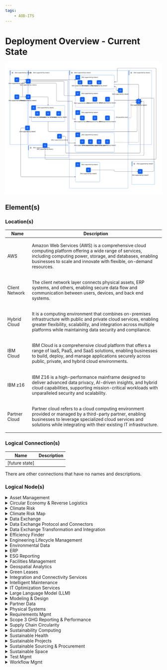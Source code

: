 ```yaml
---
tags:
    - AOD-ITS
---
```


#  Deployment Overview - Current State




![Deployment Overview - Current State](../../../../img/aoditsystem_dJDUCp0h7La1_tE9NKt6TK.svg)











## Element(s)










### Location(s)

| Name | Description |
| --- | --- | 
 | AWS | <p>Amazon Web Services (AWS) is a comprehensive cloud computing platform offering a wide range of services, including computing power, storage, and databases, enabling businesses to scale and innovate with flexible, on-demand resources.</p> |
 | Client Network | <p>The client network layer connects physical assets, ERP systems, and others, enabling secure data flow and communication between users, devices, and back end systems.</p> |
 | Hybrid Cloud | <p>It is a computing environment that combines on-premises infrastructure with public and private cloud services, enabling greater flexibility, scalability, and integration across multiple platforms while maintaining data security and compliance.</p> |
 | IBM Cloud | <p>IBM Cloud is a comprehensive cloud platform that offers a range of IaaS, PaaS, and SaaS solutions, enabling businesses to build, deploy, and manage applications securely across public, private, and hybrid cloud environments.</p> |
 | IBM z16 | <p>IBM Z16 is a high-performance mainframe designed to deliver advanced data privacy, AI-driven insights, and hybrid cloud capabilities, supporting mission-critical workloads with unparalleled security and scalability.</p> |
 | Partner Cloud | <p>Partner cloud refers to a cloud computing environment provided or managed by a third-party partner, enabling businesses to leverage specialized cloud services and solutions while integrating with their existing IT infrastructure.</p> |








### Logical Connection(s)




| Name | Description |
| --- | --- | 
|[future state] |  |


There are other connections that have no names and descriptions.



    




### Logical Node(s)

    

<details markdown=1>
<summary markdown="span">Asset Management</summary>

<table>
    <caption></caption>
    <tr>
        <td> <strong>Name</strong> </td>
        <td>Asset Management</td>
    </tr>
    <tr>
        <td> <strong>Description</strong> </td>
        <td><p>The asset management layer allows customers to enable sustainability centric planning, operation, and management of their complex physical assets.</p></td>
    </tr>
    <tr>
        <td> <strong>Implementation</strong> </td>
        <td>
                <div><a href="">Maximo Application Suite</a></div>
                <div><a href="">Maximo Application Suite - Managed Services</a></div></td>
    </tr>
    <tr>
        <td> <strong>Related Diagrams</strong> </td>
        <td>
                <div><a href="../../../../Architecture/Architecture-Overview/Usage-Scenario/Managing-an-Asset">Managing an Asset</a></div>
                <div><a href="../../../../Architecture/Architecture-Overview/Usage-Scenario/Monitoring-an-Asset">Monitoring an Asset</a></div>
                <div><a href="../../../../Architecture/Architecture-Overview/Usage-Scenario/Optimize-an-Asset-with-AI">Optimize an Asset with AI</a></div>
                <div><a href="../../../../Architecture/Architecture-Overview/IT-System-View/Deployment-Overview---Current-State">Deployment Overview - Current State</a></div></td>
    </tr>
        <tr>
        <td> <strong>Related Elements</strong> </td>
        <td>
                <div>SYS_DU_3Urmyhd3Sdr</div>
                <div>SYS_DU_3Us60cMrtoE</div>
        </td>
    </tr>
</table>
</details>
    

<details markdown=1>
<summary markdown="span">Circular Economy & Reverse Logistics</summary>

<table>
    <caption></caption>
    <tr>
        <td> <strong>Name</strong> </td>
        <td>Circular Economy & Reverse Logistics</td>
    </tr>
    <tr>
        <td> <strong>Description</strong> </td>
        <td><p>Circular economy is an economic model in which resources are conserved and waste is minimized through the reuse and recycling of materials and products. Reverse logistics is a set of processes and activities related to the management of the return or reuse of products, materials, and resources.</p></td>
    </tr>
    <tr>
        <td> <strong>Primary Capability</strong> </td>
        <td>
                <div>application</div></td>
    </tr>
    <tr>
        <td> <strong>Implementation</strong> </td>
        <td>
                <div><a href="https://www.ibm.com/products/supply-chain-intelligence-suite">Supply Chain Intelligence Suite</a></div></td>
    </tr>
    <tr>
        <td> <strong>Related Diagrams</strong> </td>
        <td>
                <div><a href="../../../../Architecture/Architecture-Overview/Usage-Scenario/Managing-an-Asset">Managing an Asset</a></div>
                <div><a href="../../../../Architecture/Architecture-Overview/Usage-Scenario/Monitoring-an-Asset">Monitoring an Asset</a></div>
                <div><a href="../../../../Architecture/Architecture-Overview/Usage-Scenario/Optimize-an-Asset-with-AI">Optimize an Asset with AI</a></div>
                <div><a href="../../../../Architecture/Architecture-Overview/IT-System-View/Deployment-Overview---Current-State">Deployment Overview - Current State</a></div></td>
    </tr>
        <tr>
        <td> <strong>Related Elements</strong> </td>
        <td>
                <div>SYS_DU_3UFIVr2nbGa</div>
        </td>
    </tr>
</table>
</details>
    

<details markdown=1>
<summary markdown="span">Climate Risk</summary>

<table>
    <caption></caption>
    <tr>
        <td> <strong>Name</strong> </td>
        <td>Climate Risk</td>
    </tr>
    <tr>
        <td> <strong>Description</strong> </td>
        <td><p>The climate risk layer allows customers to identify, track, manage and mitigate climate-based risks [for example - temperature, humidity, precipitation, frost etc.]</p></td>
    </tr>
    <tr>
        <td> <strong>Implementation</strong> </td>
        <td>
                <div><a href="https://www.ibm.com/products/environmental-intelligence-suite">Environmental Intelligence Suite (EIS)</a></div></td>
    </tr>
    <tr>
        <td> <strong>Related Diagrams</strong> </td>
        <td>
                <div><a href="../../../../Architecture/Architecture-Overview/Usage-Scenario/Managing-an-Asset">Managing an Asset</a></div>
                <div><a href="../../../../Architecture/Architecture-Overview/Usage-Scenario/Monitoring-an-Asset">Monitoring an Asset</a></div>
                <div><a href="../../../../Architecture/Architecture-Overview/Usage-Scenario/Optimize-an-Asset-with-AI">Optimize an Asset with AI</a></div>
                <div><a href="../../../../Architecture/Architecture-Overview/IT-System-View/Deployment-Overview---Current-State">Deployment Overview - Current State</a></div></td>
    </tr>
        <tr>
        <td> <strong>Related Elements</strong> </td>
        <td>
                <div>SYS_DU_3UrYxldevRj</div>
        </td>
    </tr>
</table>
</details>
    

<details markdown=1>
<summary markdown="span">Climate Risk Map</summary>

<table>
    <caption></caption>
    <tr>
        <td> <strong>Name</strong> </td>
        <td>Climate Risk Map</td>
    </tr>
    <tr>
        <td> <strong>Description</strong> </td>
        <td><p>A climate risk map is a visual representation of the potential risks and impacts of climate change on a particular region or area.</p></td>
    </tr>
    <tr>
        <td> <strong>Implementation</strong> </td>
        <td>
                <div><a href="https://www.ibm.com/products/environmental-intelligence-suite">Environmental Intelligence Suite (EIS)</a></div></td>
    </tr>
    <tr>
        <td> <strong>Related Diagrams</strong> </td>
        <td>
                <div><a href="../../../../Architecture/Architecture-Overview/Usage-Scenario/Managing-an-Asset">Managing an Asset</a></div>
                <div><a href="../../../../Architecture/Architecture-Overview/Usage-Scenario/Monitoring-an-Asset">Monitoring an Asset</a></div>
                <div><a href="../../../../Architecture/Architecture-Overview/Usage-Scenario/Optimize-an-Asset-with-AI">Optimize an Asset with AI</a></div>
                <div><a href="../../../../Architecture/Architecture-Overview/IT-System-View/Deployment-Overview---Current-State">Deployment Overview - Current State</a></div></td>
    </tr>
        <tr>
        <td> <strong>Related Elements</strong> </td>
        <td>
                <div>SYS_DU_3V1cMBYI8HD</div>
        </td>
    </tr>
</table>
</details>
    

<details markdown=1>
<summary markdown="span">Data Exchange</summary>

<table>
    <caption></caption>
    <tr>
        <td> <strong>Name</strong> </td>
        <td>Data Exchange</td>
    </tr>
    <tr>
        <td> <strong>Description</strong> </td>
        <td><p>The Supply Chain Circularity Layer allows customers to minimize the costs and amount of carbon emissions generated by supply chain activities</p></td>
    </tr>
    <tr>
        <td> <strong>Implementation</strong> </td>
        <td>
                <div><a href="">Copy of Copy of Supply Chain Intelligence Suite (SaaS)_1</a></div></td>
    </tr>
    <tr>
        <td> <strong>Related Diagrams</strong> </td>
        <td>
                <div><a href="../../../../Architecture/Architecture-Overview/Usage-Scenario/Managing-an-Asset">Managing an Asset</a></div>
                <div><a href="../../../../Architecture/Architecture-Overview/Usage-Scenario/Monitoring-an-Asset">Monitoring an Asset</a></div>
                <div><a href="../../../../Architecture/Architecture-Overview/Usage-Scenario/Optimize-an-Asset-with-AI">Optimize an Asset with AI</a></div>
                <div><a href="../../../../Architecture/Architecture-Overview/IT-System-View/Deployment-Overview---Current-State">Deployment Overview - Current State</a></div></td>
    </tr>
        <tr>
        <td> <strong>Related Elements</strong> </td>
        <td>
                <div>Copy of Copy of SYS_DU_3UrYNkGsAs7</div>
        </td>
    </tr>
</table>
</details>
    

<details markdown=1>
<summary markdown="span">Data Exchange Protocol and Connectors</summary>

<table>
    <caption></caption>
    <tr>
        <td> <strong>Name</strong> </td>
        <td>Data Exchange Protocol and Connectors</td>
    </tr>
    <tr>
        <td> <strong>Description</strong> </td>
        <td><p>Enable seamless and secure integration of diverse data sources and applications, facilitating the efficient sharing and synchronization of sustainability-related data across ecosystems to support informed decision-making and collaboration.</p></td>
    </tr>
    <tr>
        <td> <strong>Primary Capability</strong> </td>
        <td>
                <div>application</div></td>
    </tr>
    <tr>
        <td> <strong>Implementation</strong> </td>
        <td>
                <div><a href="https://www.ibm.com/products/supply-chain-intelligence-suite">Copy of Copy of Supply Chain Intelligence Suite</a></div></td>
    </tr>
    <tr>
        <td> <strong>Related Diagrams</strong> </td>
        <td>
                <div><a href="../../../../Architecture/Architecture-Overview/Usage-Scenario/Managing-an-Asset">Managing an Asset</a></div>
                <div><a href="../../../../Architecture/Architecture-Overview/Usage-Scenario/Monitoring-an-Asset">Monitoring an Asset</a></div>
                <div><a href="../../../../Architecture/Architecture-Overview/Usage-Scenario/Optimize-an-Asset-with-AI">Optimize an Asset with AI</a></div>
                <div><a href="../../../../Architecture/Architecture-Overview/IT-System-View/Deployment-Overview---Current-State">Deployment Overview - Current State</a></div></td>
    </tr>
        <tr>
        <td> <strong>Related Elements</strong> </td>
        <td>
                <div>Copy of Copy of SYS_DU_3UFIVr2nbGa</div>
        </td>
    </tr>
</table>
</details>
    

<details markdown=1>
<summary markdown="span">Data Exchange Transformation and Integration</summary>

<table>
    <caption></caption>
    <tr>
        <td> <strong>Name</strong> </td>
        <td>Data Exchange Transformation and Integration</td>
    </tr>
    <tr>
        <td> <strong>Description</strong> </td>
        <td><p>The integration services consumes information from the physical and ERP systems and will provide the interface to data and/or functionality of one or more sustainability applications.. This includes:<div><ul><li>REST API</li><li>Connector</li><li>Web Forms</li><li>Edge</li><li>External Events</li><li>Financials</li><li>Locations</li></ul><div>For more information, refer to the Sustainability Overview Reference Architecture.</div></div></p></td>
    </tr>
    <tr>
        <td> <strong>Primary Capability</strong> </td>
        <td>
                <div>integration</div></td>
    </tr>
    <tr>
        <td> <strong>Related Diagrams</strong> </td>
        <td>
                <div><a href="../../../../Architecture/Architecture-Overview/Usage-Scenario/Managing-an-Asset">Managing an Asset</a></div>
                <div><a href="../../../../Architecture/Architecture-Overview/Usage-Scenario/Monitoring-an-Asset">Monitoring an Asset</a></div>
                <div><a href="../../../../Architecture/Architecture-Overview/Usage-Scenario/Optimize-an-Asset-with-AI">Optimize an Asset with AI</a></div>
                <div><a href="../../../../Architecture/Architecture-Overview/IT-System-View/Deployment-Overview---Current-State">Deployment Overview - Current State</a></div></td>
    </tr>
</table>
</details>
    

<details markdown=1>
<summary markdown="span">Efficiency Finder</summary>

<table>
    <caption></caption>
    <tr>
        <td> <strong>Name</strong> </td>
        <td>Efficiency Finder</td>
    </tr>
    <tr>
        <td> <strong>Description</strong> </td>
        <td><p>Application to identify and analyze the efficiency of assets within an asset management system. This may include identifying opportunities for improving the performance or efficiency of the asset, as well as identifying potential problems or inefficiencies that could impact its performance.</p></td>
    </tr>
    <tr>
        <td> <strong>Primary Capability</strong> </td>
        <td>
                <div>analytic & ai</div></td>
    </tr>
    <tr>
        <td> <strong>Implementation</strong> </td>
        <td>
                <div><a href="">Maximo Application Suite</a></div>
                <div><a href="https://www.ibm.com/products/maximo/remote-monitoring">Maximo Application Suite - Monitor</a></div></td>
    </tr>
    <tr>
        <td> <strong>Related Diagrams</strong> </td>
        <td>
                <div><a href="../../../../Architecture/Architecture-Overview/Usage-Scenario/Managing-an-Asset">Managing an Asset</a></div>
                <div><a href="../../../../Architecture/Architecture-Overview/Usage-Scenario/Monitoring-an-Asset">Monitoring an Asset</a></div>
                <div><a href="../../../../Architecture/Architecture-Overview/Usage-Scenario/Optimize-an-Asset-with-AI">Optimize an Asset with AI</a></div>
                <div><a href="../../../../Architecture/Architecture-Overview/IT-System-View/Deployment-Overview---Current-State">Deployment Overview - Current State</a></div></td>
    </tr>
        <tr>
        <td> <strong>Related Elements</strong> </td>
        <td>
                <div>SYS_DU_3UFuCBavm0g</div>
                <div>SYS_DU_3UFudfr6WYr</div>
        </td>
    </tr>
</table>
</details>
    

<details markdown=1>
<summary markdown="span">Engineering Lifecycle Management</summary>

<table>
    <caption></caption>
    <tr>
        <td> <strong>Name</strong> </td>
        <td>Engineering Lifecycle Management</td>
    </tr>
    <tr>
        <td> <strong>Description</strong> </td>
        <td><p>The Supply Chain Circularity Layer allows customers to minimize the costs and amount of carbon emissions generated by supply chain activities</p></td>
    </tr>
    <tr>
        <td> <strong>Implementation</strong> </td>
        <td>
                <div><a href="">Copy of Supply Chain Intelligence Suite (SaaS)_1</a></div></td>
    </tr>
    <tr>
        <td> <strong>Related Diagrams</strong> </td>
        <td>
                <div><a href="../../../../Architecture/Architecture-Overview/Usage-Scenario/Managing-an-Asset">Managing an Asset</a></div>
                <div><a href="../../../../Architecture/Architecture-Overview/Usage-Scenario/Monitoring-an-Asset">Monitoring an Asset</a></div>
                <div><a href="../../../../Architecture/Architecture-Overview/Usage-Scenario/Optimize-an-Asset-with-AI">Optimize an Asset with AI</a></div>
                <div><a href="../../../../Architecture/Architecture-Overview/IT-System-View/Deployment-Overview---Current-State">Deployment Overview - Current State</a></div></td>
    </tr>
        <tr>
        <td> <strong>Related Elements</strong> </td>
        <td>
                <div>Copy of SYS_DU_3UrYNkGsAs7</div>
        </td>
    </tr>
</table>
</details>
    

<details markdown=1>
<summary markdown="span">Environmental Data</summary>

<table>
    <caption></caption>
    <tr>
        <td> <strong>Name</strong> </td>
        <td>Environmental Data</td>
    </tr>
    <tr>
        <td> <strong>Description</strong> </td>
        <td><p>Environmental data refers to information that is collected about the natural environment and its various components, such as air, water, soil, plants, etc. This data can be collected using various methods, including field observations, remote sensing, and laboratory analysis, and it can be used to understand and monitor the health and functioning of the environment.</p></td>
    </tr>
    <tr>
        <td> <strong>Primary Capability</strong> </td>
        <td>
                <div>data</div></td>
    </tr>
    <tr>
        <td> <strong>Implementation</strong> </td>
        <td>
                <div><a href="https://www.ibm.com/products/environmental-intelligence-suite">Environmental Intelligence Suite (EIS)</a></div></td>
    </tr>
    <tr>
        <td> <strong>Related Diagrams</strong> </td>
        <td>
                <div><a href="../../../../Architecture/Architecture-Overview/Usage-Scenario/Managing-an-Asset">Managing an Asset</a></div>
                <div><a href="../../../../Architecture/Architecture-Overview/Usage-Scenario/Monitoring-an-Asset">Monitoring an Asset</a></div>
                <div><a href="../../../../Architecture/Architecture-Overview/Usage-Scenario/Optimize-an-Asset-with-AI">Optimize an Asset with AI</a></div>
                <div><a href="../../../../Architecture/Architecture-Overview/IT-System-View/Deployment-Overview---Current-State">Deployment Overview - Current State</a></div></td>
    </tr>
        <tr>
        <td> <strong>Related Elements</strong> </td>
        <td>
                <div>SYS_DU_3UEmhwccFqh</div>
        </td>
    </tr>
</table>
</details>
    

<details markdown=1>
<summary markdown="span">ERP</summary>

<table>
    <caption></caption>
    <tr>
        <td> <strong>Name</strong> </td>
        <td>ERP</td>
    </tr>
    <tr>
        <td> <strong>Description</strong> </td>
        <td><p>data from erp will push to asset mgmt, facilities, and supply chain</p></td>
    </tr>
    <tr>
        <td> <strong>Primary Capability</strong> </td>
        <td>
                <div>enterprise</div></td>
    </tr>
    <tr>
        <td> <strong>Related Diagrams</strong> </td>
        <td>
                <div><a href="../../../../Architecture/Architecture-Overview/Usage-Scenario/Managing-an-Asset">Managing an Asset</a></div>
                <div><a href="../../../../Architecture/Architecture-Overview/Usage-Scenario/Monitoring-an-Asset">Monitoring an Asset</a></div>
                <div><a href="../../../../Architecture/Architecture-Overview/Usage-Scenario/Optimize-an-Asset-with-AI">Optimize an Asset with AI</a></div>
                <div><a href="../../../../Architecture/Architecture-Overview/IT-System-View/Deployment-Overview---Current-State">Deployment Overview - Current State</a></div></td>
    </tr>
</table>
</details>
    

<details markdown=1>
<summary markdown="span">ESG Reporting</summary>

<table>
    <caption></caption>
    <tr>
        <td> <strong>Name</strong> </td>
        <td>ESG Reporting</td>
    </tr>
    <tr>
        <td> <strong>Description</strong> </td>
        <td><p>The ESG platform layer allows customers to get deep visibility into environmental, human, and governance risks.</p></td>
    </tr>
    <tr>
        <td> <strong>Primary Capability</strong> </td>
        <td>
                <div>application</div></td>
    </tr>
    <tr>
        <td> <strong>Implementation</strong> </td>
        <td>
                <div><a href="">enVizi (SaaS)</a></div></td>
    </tr>
    <tr>
        <td> <strong>Related Diagrams</strong> </td>
        <td>
                <div><a href="../../../../Architecture/Architecture-Overview/Usage-Scenario/Managing-an-Asset">Managing an Asset</a></div>
                <div><a href="../../../../Architecture/Architecture-Overview/Usage-Scenario/Monitoring-an-Asset">Monitoring an Asset</a></div>
                <div><a href="../../../../Architecture/Architecture-Overview/Usage-Scenario/Optimize-an-Asset-with-AI">Optimize an Asset with AI</a></div>
                <div><a href="../../../../Architecture/Architecture-Overview/IT-System-View/Deployment-Overview---Current-State">Deployment Overview - Current State</a></div></td>
    </tr>
        <tr>
        <td> <strong>Related Elements</strong> </td>
        <td>
                <div>SYS_DU_3Urk2rrz8Dq</div>
        </td>
    </tr>
</table>
</details>
    

<details markdown=1>
<summary markdown="span">Facilities Management</summary>

<table>
    <caption></caption>
    <tr>
        <td> <strong>Name</strong> </td>
        <td>Facilities Management</td>
    </tr>
    <tr>
        <td> <strong>Description</strong> </td>
        <td><p>The facility management layer allows customers to enable sustainability-centric facilities management through various facility life cycle [acquire, build, manage, utilize, maintain and dispose of].</p></td>
    </tr>
    <tr>
        <td> <strong>Implementation</strong> </td>
        <td>
                <div><a href="https://www.ibm.com/products/tririga">TRIRIGA application suite</a></div>
                <div><a href="">TRIRIGA Application Suite - Managed Services</a></div></td>
    </tr>
    <tr>
        <td> <strong>Related Diagrams</strong> </td>
        <td>
                <div><a href="../../../../Architecture/Architecture-Overview/Usage-Scenario/Managing-an-Asset">Managing an Asset</a></div>
                <div><a href="../../../../Architecture/Architecture-Overview/Usage-Scenario/Monitoring-an-Asset">Monitoring an Asset</a></div>
                <div><a href="../../../../Architecture/Architecture-Overview/Usage-Scenario/Optimize-an-Asset-with-AI">Optimize an Asset with AI</a></div>
                <div><a href="../../../../Architecture/Architecture-Overview/IT-System-View/Deployment-Overview---Current-State">Deployment Overview - Current State</a></div></td>
    </tr>
        <tr>
        <td> <strong>Related Elements</strong> </td>
        <td>
                <div>SYS_DU_3Us6awsw6St</div>
                <div>SYS_DU_3Urnfxmj8fW</div>
        </td>
    </tr>
</table>
</details>
    

<details markdown=1>
<summary markdown="span">Geospatial Analytics</summary>

<table>
    <caption></caption>
    <tr>
        <td> <strong>Name</strong> </td>
        <td>Geospatial Analytics</td>
    </tr>
    <tr>
        <td> <strong>Description</strong> </td>
        <td><p>Geospatial analytics is the analysis of spatial data to understand and visualize patterns, trends, and relationships in a geographic context.</p></td>
    </tr>
    <tr>
        <td> <strong>Primary Capability</strong> </td>
        <td>
                <div>analytic & ai</div></td>
    </tr>
    <tr>
        <td> <strong>Implementation</strong> </td>
        <td>
                <div><a href="https://www.ibm.com/products/environmental-intelligence-suite">Environmental Intelligence Suite (EIS)</a></div></td>
    </tr>
    <tr>
        <td> <strong>Related Diagrams</strong> </td>
        <td>
                <div><a href="../../../../Architecture/Architecture-Overview/Usage-Scenario/Managing-an-Asset">Managing an Asset</a></div>
                <div><a href="../../../../Architecture/Architecture-Overview/Usage-Scenario/Monitoring-an-Asset">Monitoring an Asset</a></div>
                <div><a href="../../../../Architecture/Architecture-Overview/Usage-Scenario/Optimize-an-Asset-with-AI">Optimize an Asset with AI</a></div>
                <div><a href="../../../../Architecture/Architecture-Overview/IT-System-View/Deployment-Overview---Current-State">Deployment Overview - Current State</a></div></td>
    </tr>
        <tr>
        <td> <strong>Related Elements</strong> </td>
        <td>
                <div>SYS_DU_3UEnmJL8q2U</div>
        </td>
    </tr>
</table>
</details>
    

<details markdown=1>
<summary markdown="span">Green Leases</summary>

<table>
    <caption></caption>
    <tr>
        <td> <strong>Name</strong> </td>
        <td>Green Leases</td>
    </tr>
    <tr>
        <td> <strong>Description</strong> </td>
        <td><p>Green leases are leases for commercial or residential properties that include provisions related to environmental sustainability and energy efficiency. These provisions may require the tenant or property owner to take certain actions to reduce their environmental impact, such as using energy-efficient appliances or implementing water conservation measures.</p></td>
    </tr>
    <tr>
        <td> <strong>Primary Capability</strong> </td>
        <td>
                <div>application</div></td>
    </tr>
    <tr>
        <td> <strong>Implementation</strong> </td>
        <td>
                <div><a href="https://www.ibm.com/products/tririga">TRIRIGA application suite</a></div>
                <div><a href="">TRIRIGA Application Suite - Managed Services</a></div>
                <div><a href="https://www.ibm.com/products/tririga">TRIRIGA Application Suite - Lease</a></div></td>
    </tr>
    <tr>
        <td> <strong>Related Diagrams</strong> </td>
        <td>
                <div><a href="../../../../Architecture/Architecture-Overview/Usage-Scenario/Managing-an-Asset">Managing an Asset</a></div>
                <div><a href="../../../../Architecture/Architecture-Overview/Usage-Scenario/Monitoring-an-Asset">Monitoring an Asset</a></div>
                <div><a href="../../../../Architecture/Architecture-Overview/Usage-Scenario/Optimize-an-Asset-with-AI">Optimize an Asset with AI</a></div>
                <div><a href="../../../../Architecture/Architecture-Overview/IT-System-View/Deployment-Overview---Current-State">Deployment Overview - Current State</a></div></td>
    </tr>
        <tr>
        <td> <strong>Related Elements</strong> </td>
        <td>
                <div>SYS_DU_3UFvCZPZsBL</div>
                <div>SYS_DU_3UFyVnub9pI</div>
                <div>SYS_DU_3UFyVnnuNt3</div>
        </td>
    </tr>
</table>
</details>
    

<details markdown=1>
<summary markdown="span">Integration and Connectivity Services</summary>

<table>
    <caption></caption>
    <tr>
        <td> <strong>Name</strong> </td>
        <td>Integration and Connectivity Services</td>
    </tr>
    <tr>
        <td> <strong>Description</strong> </td>
        <td><p>The integration services consumes information from the physical and ERP systems and will provide the interface to data and/or functionality of one or more sustainability applications.. This includes:<div><ul><li>REST API</li><li>Connector</li><li>Web Forms</li><li>Edge</li><li>External Events</li><li>Financials</li><li>Locations</li></ul><div>For more information, refer to the Sustainability Overview Reference Architecture.</div></div></p></td>
    </tr>
    <tr>
        <td> <strong>Primary Capability</strong> </td>
        <td>
                <div>integration</div></td>
    </tr>
    <tr>
        <td> <strong>Related Diagrams</strong> </td>
        <td>
                <div><a href="../../../../Architecture/Architecture-Overview/Usage-Scenario/Managing-an-Asset">Managing an Asset</a></div>
                <div><a href="../../../../Architecture/Architecture-Overview/Usage-Scenario/Monitoring-an-Asset">Monitoring an Asset</a></div>
                <div><a href="../../../../Architecture/Architecture-Overview/Usage-Scenario/Optimize-an-Asset-with-AI">Optimize an Asset with AI</a></div>
                <div><a href="../../../../Architecture/Architecture-Overview/IT-System-View/Deployment-Overview---Current-State">Deployment Overview - Current State</a></div></td>
    </tr>
</table>
</details>
    

<details markdown=1>
<summary markdown="span">Intelligent Maintenance</summary>

<table>
    <caption></caption>
    <tr>
        <td> <strong>Name</strong> </td>
        <td>Intelligent Maintenance</td>
    </tr>
    <tr>
        <td> <strong>Description</strong> </td>
        <td><p>Application for managing and maintaining assets that use data and analytics to predict when maintenance is needed. This approach is designed to optimize the maintenance schedule for an asset based on its actual condition, rather than following a predetermined schedule or reacting to failures.</p></td>
    </tr>
    <tr>
        <td> <strong>Primary Capability</strong> </td>
        <td>
                <div>ai</div></td>
    </tr>
    <tr>
        <td> <strong>Implementation</strong> </td>
        <td>
                <div><a href="">Maximo Application Suite - Managed Services</a></div></td>
    </tr>
    <tr>
        <td> <strong>Related Diagrams</strong> </td>
        <td>
                <div><a href="../../../../Architecture/Architecture-Overview/Usage-Scenario/Managing-an-Asset">Managing an Asset</a></div>
                <div><a href="../../../../Architecture/Architecture-Overview/Usage-Scenario/Monitoring-an-Asset">Monitoring an Asset</a></div>
                <div><a href="../../../../Architecture/Architecture-Overview/Usage-Scenario/Optimize-an-Asset-with-AI">Optimize an Asset with AI</a></div>
                <div><a href="../../../../Architecture/Architecture-Overview/IT-System-View/Deployment-Overview---Current-State">Deployment Overview - Current State</a></div></td>
    </tr>
        <tr>
        <td> <strong>Related Elements</strong> </td>
        <td>
                <div>SYS_DU_3Uyn24bnLaj</div>
        </td>
    </tr>
</table>
</details>
    

<details markdown=1>
<summary markdown="span">IT Optimization Services</summary>

<table>
    <caption></caption>
    <tr>
        <td> <strong>Name</strong> </td>
        <td>IT Optimization Services</td>
    </tr>
    <tr>
        <td> <strong>Description</strong> </td>
        <td><p>Maximize the efficiency and sustainability of an organization's I.T. infrastructure and operations.</p></td>
    </tr>
    <tr>
        <td> <strong>Primary Capability</strong> </td>
        <td>
                <div>management</div></td>
    </tr>
    <tr>
        <td> <strong>Implementation</strong> </td>
        <td>
                <div><a href="https://www.ibm.com/products/turbonomic">Turbonomic</a></div></td>
    </tr>
    <tr>
        <td> <strong>Related Diagrams</strong> </td>
        <td>
                <div><a href="../../../../Architecture/Architecture-Overview/Usage-Scenario/Managing-an-Asset">Managing an Asset</a></div>
                <div><a href="../../../../Architecture/Architecture-Overview/Usage-Scenario/Monitoring-an-Asset">Monitoring an Asset</a></div>
                <div><a href="../../../../Architecture/Architecture-Overview/Usage-Scenario/Optimize-an-Asset-with-AI">Optimize an Asset with AI</a></div>
                <div><a href="../../../../Architecture/Architecture-Overview/IT-System-View/Deployment-Overview---Current-State">Deployment Overview - Current State</a></div></td>
    </tr>
        <tr>
        <td> <strong>Related Elements</strong> </td>
        <td>
                <div>SYS_DU_3V1drmkqNPX</div>
        </td>
    </tr>
</table>
</details>
    

<details markdown=1>
<summary markdown="span">Large Language Model (LLM)</summary>

<table>
    <caption></caption>
    <tr>
        <td> <strong>Name</strong> </td>
        <td>Large Language Model (LLM)</td>
    </tr>
    <tr>
        <td> <strong>Description</strong> </td>
        <td><p>LLM is an advanced AI model trained on vast amounts of text data, capable of understanding, generating, and processing natural language to assist with complex tasks such as content generation, question answering, and data analysis.</p></td>
    </tr>
    <tr>
        <td> <strong>Primary Capability</strong> </td>
        <td>
                <div>analytic & ai</div></td>
    </tr>
    <tr>
        <td> <strong>Implementation</strong> </td>
        <td>
                <div><a href="https://www.ibm.com/products/watsonx-ai">watsonx.ai</a></div>
                <div><a href="">watsonx.ai (non-SaaS)</a></div>
                <div><a href="https://docs.aws.amazon.com/sagemaker/latest/dg/whatis.html">Amazon Sagemaker</a></div>
                <div><a href="https://azure.microsoft.com/en-us/products/machine-learning/">Azure Machine Learning</a></div>
                <div><a href="https://www.redhat.com/en/technologies/cloud-computing/openshift">Red Hat OpenShift</a></div></td>
    </tr>
    <tr>
        <td> <strong>Generic Group</strong> </td>
        <td>
                <div><strong>SubSystem,AI Subsystem</strong>[Auto-Generated]</div>
                <div>This group is derived from SubSystem named AI Subsystem.</div></td>
    </tr>
    <tr>
        <td> <strong>Related Diagrams</strong> </td>
        <td>
                <div><a href="../../../../Architecture/Architecture-Overview/Usage-Scenario/Managing-an-Asset">Managing an Asset</a></div>
                <div><a href="../../../../Architecture/Architecture-Overview/Usage-Scenario/Monitoring-an-Asset">Monitoring an Asset</a></div>
                <div><a href="../../../../Architecture/Architecture-Overview/Usage-Scenario/Optimize-an-Asset-with-AI">Optimize an Asset with AI</a></div>
                <div><a href="../../../../Architecture/Architecture-Overview/IT-System-View/Deployment-Overview---Current-State">Deployment Overview - Current State</a></div></td>
    </tr>
        <tr>
        <td> <strong>Related Elements</strong> </td>
        <td>
                <div>SYS_DU_4djUp6w3L26</div>
                <div>SYS_DU_4djYDsPEWiT</div>
                <div>SYS_DU_4cDYYkvCjqU</div>
                <div>SYS_DU_4cDYVI0UuJ2</div>
                <div>SYS_DU_4cmUUpnPGro</div>
        </td>
    </tr>
</table>
</details>
    

<details markdown=1>
<summary markdown="span">Modeling & Design</summary>

<table>
    <caption></caption>
    <tr>
        <td> <strong>Name</strong> </td>
        <td>Modeling & Design</td>
    </tr>
    <tr>
        <td> <strong>Description</strong> </td>
        <td><p>Create, visualize, and simulate complex systems and architectures, ensuring alignment with requirements and facilitating early validation of designs to reduce development risks and improve product quality.</p></td>
    </tr>
    <tr>
        <td> <strong>Related Diagrams</strong> </td>
        <td>
                <div><a href="../../../../Architecture/Architecture-Overview/Usage-Scenario/Managing-an-Asset">Managing an Asset</a></div>
                <div><a href="../../../../Architecture/Architecture-Overview/Usage-Scenario/Monitoring-an-Asset">Monitoring an Asset</a></div>
                <div><a href="../../../../Architecture/Architecture-Overview/Usage-Scenario/Optimize-an-Asset-with-AI">Optimize an Asset with AI</a></div>
                <div><a href="../../../../Architecture/Architecture-Overview/IT-System-View/Deployment-Overview---Current-State">Deployment Overview - Current State</a></div></td>
    </tr>
</table>
</details>
    

<details markdown=1>
<summary markdown="span">Partner Data</summary>

<table>
    <caption></caption>
    <tr>
        <td> <strong>Name</strong> </td>
        <td>Partner Data</td>
    </tr>
    <tr>
        <td> <strong>Description</strong> </td>
        <td><p>Sustainable sourcing and procurement refers to the processes and practices used to acquire goods and services in a way that is environmentally, socially, and economically responsible and sustainable over the long term.</p></td>
    </tr>
    <tr>
        <td> <strong>Primary Capability</strong> </td>
        <td>
                <div>application</div></td>
    </tr>
    <tr>
        <td> <strong>Implementation</strong> </td>
        <td>
                <div><a href="https://www.ibm.com/products/supply-chain-intelligence-suite">Copy of Copy of Supply Chain Intelligence Suite</a></div></td>
    </tr>
    <tr>
        <td> <strong>Related Diagrams</strong> </td>
        <td>
                <div><a href="../../../../Architecture/Architecture-Overview/Usage-Scenario/Managing-an-Asset">Managing an Asset</a></div>
                <div><a href="../../../../Architecture/Architecture-Overview/Usage-Scenario/Monitoring-an-Asset">Monitoring an Asset</a></div>
                <div><a href="../../../../Architecture/Architecture-Overview/Usage-Scenario/Optimize-an-Asset-with-AI">Optimize an Asset with AI</a></div>
                <div><a href="../../../../Architecture/Architecture-Overview/IT-System-View/Deployment-Overview---Current-State">Deployment Overview - Current State</a></div></td>
    </tr>
        <tr>
        <td> <strong>Related Elements</strong> </td>
        <td>
                <div>Copy of Copy of SYS_DU_3UFFDisb7Nw</div>
        </td>
    </tr>
</table>
</details>
    

<details markdown=1>
<summary markdown="span">Physical Systems</summary>

<table>
    <caption></caption>
    <tr>
        <td> <strong>Name</strong> </td>
        <td>Physical Systems</td>
    </tr>
    <tr>
        <td> <strong>Description</strong> </td>
        <td><p>The physical system is where the following data gets generated and stored. This includes:<div><ul><li>Sensors</li><li>IoT</li><li>Metering System</li><li>Controls</li><li>Asset</li><li>Lease System</li><li>Network Equipment</li><li>Spreadsheets</li></ul><div>For more information, refer to the Enterprise view: Sustainability Overview Reference Architecture.</div></div></p></td>
    </tr>
    <tr>
        <td> <strong>Primary Capability</strong> </td>
        <td>
                <div>not specified</div></td>
    </tr>
    <tr>
        <td> <strong>Related Diagrams</strong> </td>
        <td>
                <div><a href="../../../../Architecture/Architecture-Overview/Usage-Scenario/Managing-an-Asset">Managing an Asset</a></div>
                <div><a href="../../../../Architecture/Architecture-Overview/Usage-Scenario/Monitoring-an-Asset">Monitoring an Asset</a></div>
                <div><a href="../../../../Architecture/Architecture-Overview/Usage-Scenario/Optimize-an-Asset-with-AI">Optimize an Asset with AI</a></div>
                <div><a href="../../../../Architecture/Architecture-Overview/IT-System-View/Deployment-Overview---Current-State">Deployment Overview - Current State</a></div></td>
    </tr>
</table>
</details>
    

<details markdown=1>
<summary markdown="span">Requirements Mgmt</summary>

<table>
    <caption></caption>
    <tr>
        <td> <strong>Name</strong> </td>
        <td>Requirements Mgmt</td>
    </tr>
    <tr>
        <td> <strong>Description</strong> </td>
        <td><p>Facilitates the comprehensive capture, organization, and traceability of stakeholder requirements, ensuring alignment with design and testing processes throughout the development lifecycle to enhance project outcomes and reduce risks.</p></td>
    </tr>
    <tr>
        <td> <strong>Primary Capability</strong> </td>
        <td>
                <div>application</div></td>
    </tr>
    <tr>
        <td> <strong>Implementation</strong> </td>
        <td>
                <div><a href="https://www.ibm.com/products/supply-chain-intelligence-suite">Copy of Supply Chain Intelligence Suite</a></div></td>
    </tr>
    <tr>
        <td> <strong>Related Diagrams</strong> </td>
        <td>
                <div><a href="../../../../Architecture/Architecture-Overview/Usage-Scenario/Managing-an-Asset">Managing an Asset</a></div>
                <div><a href="../../../../Architecture/Architecture-Overview/Usage-Scenario/Monitoring-an-Asset">Monitoring an Asset</a></div>
                <div><a href="../../../../Architecture/Architecture-Overview/Usage-Scenario/Optimize-an-Asset-with-AI">Optimize an Asset with AI</a></div>
                <div><a href="../../../../Architecture/Architecture-Overview/IT-System-View/Deployment-Overview---Current-State">Deployment Overview - Current State</a></div></td>
    </tr>
        <tr>
        <td> <strong>Related Elements</strong> </td>
        <td>
                <div>Copy of SYS_DU_3UFFDisb7Nw</div>
        </td>
    </tr>
</table>
</details>
    

<details markdown=1>
<summary markdown="span">Scope 3 GHG Reporting & Performance</summary>

<table>
    <caption></caption>
    <tr>
        <td> <strong>Name</strong> </td>
        <td>Scope 3 GHG Reporting & Performance</td>
    </tr>
    <tr>
        <td> <strong>Description</strong> </td>
        <td><p>Scope 3 GHG (greenhouse gas) reporting and performance refers to the measurement, reporting, and management of greenhouse gas emissions from sources that are not directly owned or controlled by an organization, but that are related to its activities.</p></td>
    </tr>
    <tr>
        <td> <strong>Primary Capability</strong> </td>
        <td>
                <div>application</div></td>
    </tr>
    <tr>
        <td> <strong>Implementation</strong> </td>
        <td>
                <div><a href="https://www.ibm.com/products/supply-chain-intelligence-suite">Supply Chain Intelligence Suite</a></div></td>
    </tr>
    <tr>
        <td> <strong>Related Diagrams</strong> </td>
        <td>
                <div><a href="../../../../Architecture/Architecture-Overview/Usage-Scenario/Managing-an-Asset">Managing an Asset</a></div>
                <div><a href="../../../../Architecture/Architecture-Overview/Usage-Scenario/Monitoring-an-Asset">Monitoring an Asset</a></div>
                <div><a href="../../../../Architecture/Architecture-Overview/Usage-Scenario/Optimize-an-Asset-with-AI">Optimize an Asset with AI</a></div>
                <div><a href="../../../../Architecture/Architecture-Overview/IT-System-View/Deployment-Overview---Current-State">Deployment Overview - Current State</a></div></td>
    </tr>
        <tr>
        <td> <strong>Related Elements</strong> </td>
        <td>
                <div>SYS_DU_3UFJ1olt0kk</div>
        </td>
    </tr>
</table>
</details>
    

<details markdown=1>
<summary markdown="span">Supply Chain Circularity</summary>

<table>
    <caption></caption>
    <tr>
        <td> <strong>Name</strong> </td>
        <td>Supply Chain Circularity</td>
    </tr>
    <tr>
        <td> <strong>Description</strong> </td>
        <td><p>The Supply Chain Circularity Layer allows customers to minimize the costs and amount of carbon emissions generated by supply chain activities</p></td>
    </tr>
    <tr>
        <td> <strong>Implementation</strong> </td>
        <td>
                <div><a href="">Supply Chain Intelligence Suite (SaaS)</a></div></td>
    </tr>
    <tr>
        <td> <strong>Related Diagrams</strong> </td>
        <td>
                <div><a href="../../../../Architecture/Architecture-Overview/Usage-Scenario/Managing-an-Asset">Managing an Asset</a></div>
                <div><a href="../../../../Architecture/Architecture-Overview/Usage-Scenario/Monitoring-an-Asset">Monitoring an Asset</a></div>
                <div><a href="../../../../Architecture/Architecture-Overview/Usage-Scenario/Optimize-an-Asset-with-AI">Optimize an Asset with AI</a></div>
                <div><a href="../../../../Architecture/Architecture-Overview/IT-System-View/Deployment-Overview---Current-State">Deployment Overview - Current State</a></div></td>
    </tr>
        <tr>
        <td> <strong>Related Elements</strong> </td>
        <td>
                <div>SYS_DU_3UrYNkGsAs7</div>
        </td>
    </tr>
</table>
</details>
    

<details markdown=1>
<summary markdown="span">Sustainability Computing</summary>

<table>
    <caption></caption>
    <tr>
        <td> <strong>Name</strong> </td>
        <td>Sustainability Computing</td>
    </tr>
    <tr>
        <td> <strong>Description</strong> </td>
        <td><p>Designing and implementing computer systems and applications that are environmentally sustainable and minimize their impact on the planet.</p></td>
    </tr>
    <tr>
        <td> <strong>Related Diagrams</strong> </td>
        <td>
                <div><a href="../../../../Architecture/Architecture-Overview/Usage-Scenario/Managing-an-Asset">Managing an Asset</a></div>
                <div><a href="../../../../Architecture/Architecture-Overview/Usage-Scenario/Monitoring-an-Asset">Monitoring an Asset</a></div>
                <div><a href="../../../../Architecture/Architecture-Overview/Usage-Scenario/Optimize-an-Asset-with-AI">Optimize an Asset with AI</a></div>
                <div><a href="../../../../Architecture/Architecture-Overview/IT-System-View/Deployment-Overview---Current-State">Deployment Overview - Current State</a></div></td>
    </tr>
</table>
</details>
    

<details markdown=1>
<summary markdown="span">Sustainable Health</summary>

<table>
    <caption></caption>
    <tr>
        <td> <strong>Name</strong> </td>
        <td>Sustainable Health</td>
    </tr>
    <tr>
        <td> <strong>Description</strong> </td>
        <td><p>It is the ability of an asset to operate effectively and efficiently over a long period of time without incurring excessive costs or causing negative impacts on the environment.</p></td>
    </tr>
    <tr>
        <td> <strong>Primary Capability</strong> </td>
        <td>
                <div>analytic & ai</div></td>
    </tr>
    <tr>
        <td> <strong>Implementation</strong> </td>
        <td>
                <div><a href="">Maximo Application Suite</a></div>
                <div><a href="">Maximo Application Suite - Managed Services</a></div>
                <div><a href="https://www.ibm.com/products/maximo/predictive-maintenance">Maximo Application Suite - Health</a></div></td>
    </tr>
    <tr>
        <td> <strong>Related Diagrams</strong> </td>
        <td>
                <div><a href="../../../../Architecture/Architecture-Overview/Usage-Scenario/Managing-an-Asset">Managing an Asset</a></div>
                <div><a href="../../../../Architecture/Architecture-Overview/Usage-Scenario/Monitoring-an-Asset">Monitoring an Asset</a></div>
                <div><a href="../../../../Architecture/Architecture-Overview/Usage-Scenario/Optimize-an-Asset-with-AI">Optimize an Asset with AI</a></div>
                <div><a href="../../../../Architecture/Architecture-Overview/IT-System-View/Deployment-Overview---Current-State">Deployment Overview - Current State</a></div></td>
    </tr>
        <tr>
        <td> <strong>Related Elements</strong> </td>
        <td>
                <div>SYS_DU_3UFv1WzhEIT</div>
                <div>SYS_DU_3UFv1WIRLPn</div>
                <div>SYS_DU_3UFv1WFAz30</div>
        </td>
    </tr>
</table>
</details>
    

<details markdown=1>
<summary markdown="span">Sustainable Projects</summary>

<table>
    <caption></caption>
    <tr>
        <td> <strong>Name</strong> </td>
        <td>Sustainable Projects</td>
    </tr>
    <tr>
        <td> <strong>Description</strong> </td>
        <td><p>Sustainable projects aim to reduce environmental impacts, such as greenhouse gas emissions or resource consumption, or improve social and economic conditions by creating jobs or improving quality of life.</p></td>
    </tr>
    <tr>
        <td> <strong>Primary Capability</strong> </td>
        <td>
                <div>application</div></td>
    </tr>
    <tr>
        <td> <strong>Implementation</strong> </td>
        <td>
                <div><a href="https://www.ibm.com/products/tririga">TRIRIGA application suite</a></div>
                <div><a href="https://www.ibm.com/products/tririga/capital-projects">TRIRIGA Application Suite - Projects</a></div></td>
    </tr>
    <tr>
        <td> <strong>Related Diagrams</strong> </td>
        <td>
                <div><a href="../../../../Architecture/Architecture-Overview/Usage-Scenario/Managing-an-Asset">Managing an Asset</a></div>
                <div><a href="../../../../Architecture/Architecture-Overview/Usage-Scenario/Monitoring-an-Asset">Monitoring an Asset</a></div>
                <div><a href="../../../../Architecture/Architecture-Overview/Usage-Scenario/Optimize-an-Asset-with-AI">Optimize an Asset with AI</a></div>
                <div><a href="../../../../Architecture/Architecture-Overview/IT-System-View/Deployment-Overview---Current-State">Deployment Overview - Current State</a></div></td>
    </tr>
        <tr>
        <td> <strong>Related Elements</strong> </td>
        <td>
                <div>SYS_DU_3UFzgDlvGhe</div>
                <div>SYS_DU_3UFzgDs6Qi1</div>
        </td>
    </tr>
</table>
</details>
    

<details markdown=1>
<summary markdown="span">Sustainable Sourcing & Procurement</summary>

<table>
    <caption></caption>
    <tr>
        <td> <strong>Name</strong> </td>
        <td>Sustainable Sourcing & Procurement</td>
    </tr>
    <tr>
        <td> <strong>Description</strong> </td>
        <td><p>Sustainable sourcing and procurement refers to the processes and practices used to acquire goods and services in a way that is environmentally, socially, and economically responsible and sustainable over the long term.</p></td>
    </tr>
    <tr>
        <td> <strong>Primary Capability</strong> </td>
        <td>
                <div>application</div></td>
    </tr>
    <tr>
        <td> <strong>Implementation</strong> </td>
        <td>
                <div><a href="https://www.ibm.com/products/supply-chain-intelligence-suite">Supply Chain Intelligence Suite</a></div></td>
    </tr>
    <tr>
        <td> <strong>Related Diagrams</strong> </td>
        <td>
                <div><a href="../../../../Architecture/Architecture-Overview/Usage-Scenario/Managing-an-Asset">Managing an Asset</a></div>
                <div><a href="../../../../Architecture/Architecture-Overview/Usage-Scenario/Monitoring-an-Asset">Monitoring an Asset</a></div>
                <div><a href="../../../../Architecture/Architecture-Overview/Usage-Scenario/Optimize-an-Asset-with-AI">Optimize an Asset with AI</a></div>
                <div><a href="../../../../Architecture/Architecture-Overview/IT-System-View/Deployment-Overview---Current-State">Deployment Overview - Current State</a></div></td>
    </tr>
        <tr>
        <td> <strong>Related Elements</strong> </td>
        <td>
                <div>SYS_DU_3UFFDisb7Nw</div>
        </td>
    </tr>
</table>
</details>
    

<details markdown=1>
<summary markdown="span">Sustainable Space</summary>

<table>
    <caption></caption>
    <tr>
        <td> <strong>Name</strong> </td>
        <td>Sustainable Space</td>
    </tr>
    <tr>
        <td> <strong>Description</strong> </td>
        <td><p>Sustainable space refers to physical spaces, such as buildings, neighborhoods, or communities, that are designed and operated in a way that is environmentally, socially, and economically responsible and sustainable over the long term.</p></td>
    </tr>
    <tr>
        <td> <strong>Primary Capability</strong> </td>
        <td>
                <div>application</div></td>
    </tr>
    <tr>
        <td> <strong>Implementation</strong> </td>
        <td>
                <div><a href="https://www.ibm.com/products/tririga">TRIRIGA application suite</a></div>
                <div><a href="https://www.ibm.com/products/tririga/capital-projects">TRIRIGA Application Suite - Projects</a></div></td>
    </tr>
    <tr>
        <td> <strong>Related Diagrams</strong> </td>
        <td>
                <div><a href="../../../../Architecture/Architecture-Overview/Usage-Scenario/Managing-an-Asset">Managing an Asset</a></div>
                <div><a href="../../../../Architecture/Architecture-Overview/Usage-Scenario/Monitoring-an-Asset">Monitoring an Asset</a></div>
                <div><a href="../../../../Architecture/Architecture-Overview/Usage-Scenario/Optimize-an-Asset-with-AI">Optimize an Asset with AI</a></div>
                <div><a href="../../../../Architecture/Architecture-Overview/IT-System-View/Deployment-Overview---Current-State">Deployment Overview - Current State</a></div></td>
    </tr>
        <tr>
        <td> <strong>Related Elements</strong> </td>
        <td>
                <div>SYS_DU_3UFB1dmrJbx</div>
                <div>SYS_DU_3UFB1dtuuaO</div>
        </td>
    </tr>
</table>
</details>
    

<details markdown=1>
<summary markdown="span">Test Mgmt</summary>

<table>
    <caption></caption>
    <tr>
        <td> <strong>Name</strong> </td>
        <td>Test Mgmt</td>
    </tr>
    <tr>
        <td> <strong>Description</strong> </td>
        <td><p>Provides comprehensive tools for planning, executing, and tracking software tests, ensuring quality and alignment with project requirements throughout the development lifecycle.</p></td>
    </tr>
    <tr>
        <td> <strong>Primary Capability</strong> </td>
        <td>
                <div>application</div></td>
    </tr>
    <tr>
        <td> <strong>Implementation</strong> </td>
        <td>
                <div><a href="https://www.ibm.com/products/supply-chain-intelligence-suite">Copy of Supply Chain Intelligence Suite</a></div></td>
    </tr>
    <tr>
        <td> <strong>Related Diagrams</strong> </td>
        <td>
                <div><a href="../../../../Architecture/Architecture-Overview/Usage-Scenario/Managing-an-Asset">Managing an Asset</a></div>
                <div><a href="../../../../Architecture/Architecture-Overview/Usage-Scenario/Monitoring-an-Asset">Monitoring an Asset</a></div>
                <div><a href="../../../../Architecture/Architecture-Overview/Usage-Scenario/Optimize-an-Asset-with-AI">Optimize an Asset with AI</a></div>
                <div><a href="../../../../Architecture/Architecture-Overview/IT-System-View/Deployment-Overview---Current-State">Deployment Overview - Current State</a></div></td>
    </tr>
        <tr>
        <td> <strong>Related Elements</strong> </td>
        <td>
                <div>Copy of SYS_DU_3UFIVr2nbGa</div>
        </td>
    </tr>
</table>
</details>
    

<details markdown=1>
<summary markdown="span">Workflow Mgmt</summary>

<table>
    <caption></caption>
    <tr>
        <td> <strong>Name</strong> </td>
        <td>Workflow Mgmt</td>
    </tr>
    <tr>
        <td> <strong>Description</strong> </td>
        <td><p>Automates and streamlines the flow of tasks, approvals, and processes across the engineering lifecycle, ensuring efficient collaboration, traceability, and adherence to project timelines and quality standards.</p></td>
    </tr>
    <tr>
        <td> <strong>Primary Capability</strong> </td>
        <td>
                <div>application</div></td>
    </tr>
    <tr>
        <td> <strong>Implementation</strong> </td>
        <td>
                <div><a href="https://www.ibm.com/products/supply-chain-intelligence-suite">Copy of Supply Chain Intelligence Suite</a></div></td>
    </tr>
    <tr>
        <td> <strong>Related Diagrams</strong> </td>
        <td>
                <div><a href="../../../../Architecture/Architecture-Overview/Usage-Scenario/Managing-an-Asset">Managing an Asset</a></div>
                <div><a href="../../../../Architecture/Architecture-Overview/Usage-Scenario/Monitoring-an-Asset">Monitoring an Asset</a></div>
                <div><a href="../../../../Architecture/Architecture-Overview/Usage-Scenario/Optimize-an-Asset-with-AI">Optimize an Asset with AI</a></div>
                <div><a href="../../../../Architecture/Architecture-Overview/IT-System-View/Deployment-Overview---Current-State">Deployment Overview - Current State</a></div></td>
    </tr>
        <tr>
        <td> <strong>Related Elements</strong> </td>
        <td>
                <div>Copy of SYS_DU_3UFJ1olt0kk</div>
        </td>
    </tr>
</table>
</details>
    





